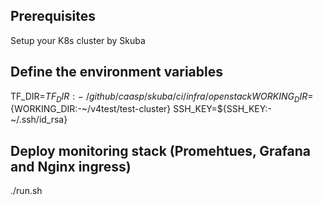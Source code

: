 ## Prerequisites
Setup your K8s cluster by Skuba

## Define the environment variables
TF_DIR=${TF_DIR:-~/github/caasp/skuba/ci/infra/openstack}
WORKING_DIR=${WORKING_DIR:-~/v4test/test-cluster}
SSH_KEY=${SSH_KEY:-~/.ssh/id_rsa}

## Deploy monitoring stack (Promehtues, Grafana and Nginx ingress)
./run.sh
